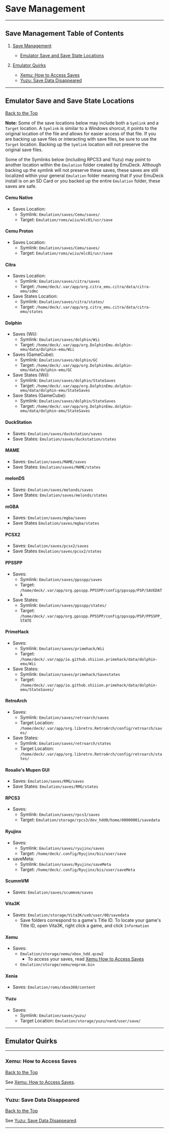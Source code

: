 # Save Management

***

## Save Management Table of Contents

1. [Save Management](#save-management)
    - [Emulator Save and Save State Locations](#emulator-save-and-save-state-locations)

2. [Emulator Quirks](#emulator-quirks)
    - [Xemu: How to Access Saves](#xemu-how-to-access-saves)
    - [Yuzu: Save Data Disappeared](#yuzu-save-data-disappeared)

***

## Emulator Save and Save State Locations
[Back to the Top](#save-management-table-of-contents)


**Note:** Some of the save locations below may include both a `Symlink` and a `Target` location. A `Symlink` is similar to a Windows shorcut, it points to the original location of the file and allows for easier access of that file. If you are backing up save files or interacting with save files, be sure to use the `Target` location. Backing up the `Symlink` location will not preserve the original save files.

Some of the Symlinks below (including RPCS3 and Yuzu) may point to another location within the `Emulation` folder created by EmuDeck. Although backing up the symlink will not preserve these saves, these saves are still localized within your general `Emulation` folder meaning that if your EmuDeck install is on an SD Card or you backed up the entire `Emulation` folder, these saves are safe.

#### Cemu Native

* Saves Location:
    * Symlink:  `Emulation/saves/Cemu/saves/`
    * Target: `Emulation/roms/wiiu/mlc01/usr/save`

#### Cemu Proton

* Saves Location:
    * Symlink:  `Emulation/saves/Cemu/saves/`
    * Target: `Emulation/roms/wiiu/mlc01/usr/save`

#### Citra

* Saves Location:
    * Symlink: `Emulation/saves/citra/saves`
    * Target: `/home/deck/.var/app/org.citra_emu.citra/data/citra-emu/sdmc`
* Save States Location:
    * Symlink: `Emulation/saves/citra/states/`
    * Target: `/home/deck/.var/app/org.citra_emu.citra/data/citra-emu/states`

#### Dolphin

* Saves (Wii):
    * Symlink: `Emulation/saves/dolphin/Wii`
    * Target: `/home/deck/.var/app/org.DolphinEmu.dolphin-emu/data/dolphin-emu/Wii`
* Saves (GameCube):
    * Symlink: `Emulation/saves/dolphin/GC`
    * Target: `/home/deck/.var/app/org.DolphinEmu.dolphin-emu/data/dolphin-emu/GC`
* Save States (Wii):
    * Symlink: `Emulation/saves/dolphin/StateSaves`
    * Target: `/home/deck/.var/app/org.DolphinEmu.dolphin-emu/data/dolphin-emu/StateSaves`
* Save States (GameCube):
    * Symlink: `Emulation/saves/dolphin/StateSaves`
    * Target: `/home/deck/.var/app/org.DolphinEmu.dolphin-emu/data/dolphin-emu/StateSaves`

#### DuckStation

* Saves: `Emulation/saves/duckstation/saves`
* Save States: `Emulation/saves/duckstation/states`

#### MAME

* Saves: `Emulation/saves/MAME/saves`
* Save States: `Emulation/saves/MAME/states`

#### melonDS

* Saves: `Emulation/saves/melonds/saves`
* Save States: `Emulation/saves/melonds/states`

#### mGBA

* Saves: `Emulation/saves/mgba/saves`
* Save States `Emulation/saves/mgba/states`

#### PCSX2

* Saves: `Emulation/saves/pcsx2/saves`
* Save States `Emulation/saves/pcsx2/states`

#### PPSSPP

* Saves: 
    * Symlink: `Emulation/saves/ppsspp/saves`
    * Target: `/home/deck/.var/app/org.ppsspp.PPSSPP/config/ppsspp/PSP/SAVEDATA`
* Save States:
    * Symlink: `Emulation/saves/ppsspp/states/`
    * Target: `/home/deck/.var/app/org.ppsspp.PPSSPP/config/ppsspp/PSP/PPSSPP_STATE`

#### PrimeHack

* Saves:
    * Symlink: `Emulation/saves/primehack/Wii`
    * Target: `/home/deck/.var/app/io.github.shiiion.primehack/data/dolphin-emu/Wii`
* Save States:
    * Symlink: `Emulation/saves/primehack/Savestates`
    * Target: `/home/deck/.var/app/io.github.shiiion.primehack/data/dolphin-emu/StateSaves/`

#### RetroArch

* Saves:
    * Symlink: `Emulation/saves/retroarch/saves`
    * Target Location: `/home/deck/.var/app/org.libretro.RetroArch/config/retroarch/saves/`
* Save States:
    * Symlink: `Emulation/saves/retroarch/states`
    * Target Location: `/home/deck/.var/app/org.libretro.RetroArch/config/retroarch/states/`

#### Rosalie's Mupen GUI

* Saves: `Emulation/saves/RMG/saves`
* Save States: `Emulation/saves/RMG/states`

#### RPCS3

* Saves: 
    * Symlink: `Emulation/saves/rpcs3/saves`
    * Target: `Emulation/storage/rpcs3/dev_hdd0/home/00000001/savedata`

#### Ryujinx

* Saves:
    * Symlink: `Emulation/saves/ryujinx/saves`
    * Target: `/home/deck/.config/Ryujinx/bis/user/save`
* saveMeta:
    * Symlink: `Emulation/saves/Ryujinx/saveMeta`
    * Target: `/home/deck/.config/Ryujinx/bis/user/saveMeta`

#### ScummVM

* Saves: `Emulation/saves/scummvm/saves`

#### Vita3K

* Saves: `Emulation/storage/Vita3K/ux0/user/00/savedata`
    * Save folders correspond to a game's Title ID. To locate your game's Title ID, open Vita3K, right click a game, and click `Information`

#### Xemu

* Saves:
    * `Emulation/storage/xemu/xbox_hdd.qcow2`
        * To access your saves, read [Xemu How to Access Saves](../../emulators/steamos/xemu.md#how-to-access-saves)
    * `Emulation/storage/xemu/eeprom.bin`

#### Xenia

* Saves: `Emulation/roms/xbox360/content`

#### Yuzu

* Saves:
    * Symlink: `Emulation/saves/yuzu/`
    * Target Location: `Emulation/storage/yuzu/nand/user/save/`

***

## Emulator Quirks

***

### Xemu: How to Access Saves
[Back to the Top](#save-management-table-of-contents)

See [Xemu: How to Access Saves](../../emulators/steamos/xemu.md#how-to-access-saves).

***

### Yuzu: Save Data Disappeared
[Back to the Top](#save-management-table-of-contents)

See [Yuzu: Save Data Disappeared](../../emulators/steamos/yuzu.md#save-data-disappeared).

***